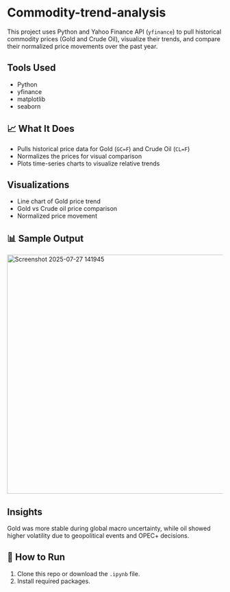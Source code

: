 # Commodity-trend-analysis
This project uses Python and Yahoo Finance API (`yfinance`) to pull historical commodity prices (Gold and Crude Oil), visualize their trends, and compare their normalized price movements over the past year.

## Tools Used
- Python
- yfinance
- matplotlib
- seaborn

## 📈 What It Does
- Pulls historical price data for Gold (`GC=F`) and Crude Oil (`CL=F`)
- Normalizes the prices for visual comparison
- Plots time-series charts to visualize relative trends

## Visualizations
- Line chart of Gold price trend
- Gold vs Crude oil price comparison
- Normalized price movement

## 📊 Sample Output

<img width="1008" height="557" alt="Screenshot 2025-07-27 141945" src="https://github.com/user-attachments/assets/e5819751-94cc-4c97-9524-0d7a2824306a" />

## Insights
Gold was more stable during global macro uncertainty, while oil showed higher volatility due to geopolitical events and OPEC+ decisions.

## 🚀 How to Run
1. Clone this repo or download the `.ipynb` file.
2. Install required packages.

